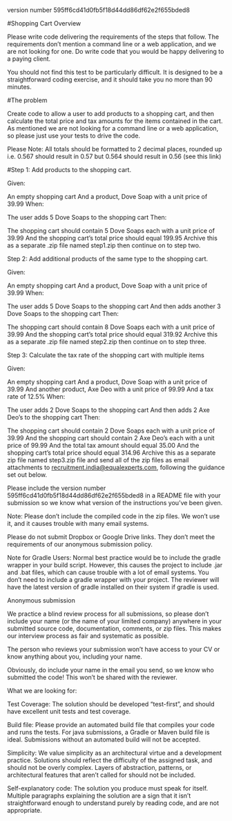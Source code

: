 version number 595ff6cd41d0fb5f18d44dd86df62e2f655bded8

#Shopping Cart Overview

Please write code delivering the requirements of the steps that follow. The requirements don’t mention a command line or a web application, and we are not looking for one. Do write code that you would be happy delivering to a paying client.

You should not find this test to be particularly difficult. It is designed to be a straightforward coding exercise, and it should take you no more than 90 minutes.

#The problem

Create code to allow a user to add products to a shopping cart, and then calculate the total price and tax amounts for the items contained in the cart. As mentioned we are not looking for a command line or a web application, so please just use your tests to drive the code.

Please Note: All totals should be formatted to 2 decimal places, rounded up i.e. 0.567 should result in 0.57 but 0.564 should result in 0.56 (see this link)

#Step 1: Add products to the shopping cart.

Given:

An empty shopping cart
And a product, Dove Soap with a unit price of 39.99
When:

The user adds 5 Dove Soaps to the shopping cart
Then:

The shopping cart should contain 5 Dove Soaps each with a unit price of 39.99
And the shopping cart’s total price should equal 199.95
Archive this as a separate .zip file named step1.zip then continue on to step two.

Step 2: Add additional products of the same type to the shopping cart.

Given:

An empty shopping cart
And a product, Dove Soap with a unit price of 39.99
When:

The user adds 5 Dove Soaps to the shopping cart
And then adds another 3 Dove Soaps to the shopping cart
Then:

The shopping cart should contain 8 Dove Soaps each with a unit price of 39.99
And the shopping cart’s total price should equal 319.92
Archive this as a separate .zip file named step2.zip then continue on to step three.

Step 3: Calculate the tax rate of the shopping cart with multiple items

Given:

An empty shopping cart
And a product, Dove Soap with a unit price of 39.99
And another product, Axe Deo with a unit price of 99.99
And a tax rate of 12.5%
When:

The user adds 2 Dove Soaps to the shopping cart
And then adds 2 Axe Deo’s to the shopping cart
Then:

The shopping cart should contain 2 Dove Soaps each with a unit price of 39.99
And the shopping cart should contain 2 Axe Deo’s each with a unit price of 99.99
And the total tax amount should equal 35.00
And the shopping cart’s total price should equal 314.96
Archive this as a separate zip file named step3.zip file and send all of the zip files as email attachments to recruitment.india@equalexperts.com, following the guidance set out below.

Please include the version number 595ff6cd41d0fb5f18d44dd86df62e2f655bded8 in a README file with your submission so we know what version of the instructions you’ve been given.

Note: Please don’t include the compiled code in the zip files. We won’t use it, and it causes trouble with many email systems.

Please do not submit Dropbox or Google Drive links. They don’t meet the requirements of our anonymous submission policy.

Note for Gradle Users: Normal best practice would be to include the gradle wrapper in your build script. However, this causes the project to include .jar and .bat files, which can cause trouble with a lot of email systems. You don’t need to include a gradle wrapper with your project. The reviewer will have the latest version of gradle installed on their system if gradle is used.

Anonymous submission

We practice a blind review process for all submissions, so please don’t include your name (or the name of your limited company) anywhere in your submitted source code, documentation, comments, or zip files. This makes our interview process as fair and systematic as possible.

The person who reviews your submission won’t have access to your CV or know anything about you, including your name.

Obviously, do include your name in the email you send, so we know who submitted the code! This won’t be shared with the reviewer.

What we are looking for:

Test Coverage: The solution should be developed “test-first”, and should have excellent unit tests and test coverage.

Build file: Please provide an automated build file that compiles your code and runs the tests. For java submissions, a Gradle or Maven build file is ideal. Submissions without an automated build will not be accepted.

Simplicity: We value simplicity as an architectural virtue and a development practice. Solutions should reflect the difficulty of the assigned task, and should not be overly complex. Layers of abstraction, patterns, or architectural features that aren’t called for should not be included.

Self-explanatory code: The solution you produce must speak for itself. Multiple paragraphs explaining the solution are a sign that it isn’t straightforward enough to understand purely by reading code, and are not appropriate.

